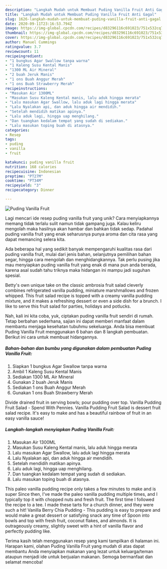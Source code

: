 ```yaml
---
description: "Langkah Mudah untuk Membuat Puding Vanilla Fruit Anti Gagal"
title: "Langkah Mudah untuk Membuat Puding Vanilla Fruit Anti Gagal"
slug: 1626-langkah-mudah-untuk-membuat-puding-vanilla-fruit-anti-gagal
date: 2020-09-11T23:16:53.794Z
image: https://img-global.cpcdn.com/recipes/d83296116c691023/751x532cq70/puding-vanilla-fruit-foto-resep-utama.jpg
thumbnail: https://img-global.cpcdn.com/recipes/d83296116c691023/751x532cq70/puding-vanilla-fruit-foto-resep-utama.jpg
cover: https://img-global.cpcdn.com/recipes/d83296116c691023/751x532cq70/puding-vanilla-fruit-foto-resep-utama.jpg
author: Manuel Cummings
ratingvalue: 3.7
reviewcount: 11
recipeingredient:
- "1 bungkus Agar Swallow tanpa warna"
- "1 Kaleng Susu Kental Manis"
- "1300 ML Air Mineral"
- "2 buah Jeruk Manis"
- "1 ons Buah Anggur Merah"
- "1 ons Buah Strawberry Merah"
recipeinstructions:
- "Masukan Air 1300ML"
- "Masukan Susu Kaleng Kental manis, lalu aduk hingga merata"
- "Lalu masukan Agar Swallow, lalu aduk lagi hingga merata"
- "Lalu Nyalakan api, dan aduk hingga air mendidih."
- "Setelah mendidih matikan apinya."
- "Lalu aduk lagi, hingga uap menghilang."
- "Dan tuangkan kedalam tempat yang sudah di sediakan."
- "Lalu masukan toping buah di atasnya."
categories:
- Resep
tags:
- puding
- vanilla
- fruit

katakunci: puding vanilla fruit 
nutrition: 168 calories
recipecuisine: Indonesian
preptime: "PT27M"
cooktime: "PT34M"
recipeyield: "3"
recipecategory: Dinner

---
```



![Puding Vanilla Fruit](https://img-global.cpcdn.com/recipes/d83296116c691023/751x532cq70/puding-vanilla-fruit-foto-resep-utama.jpg)

Lagi mencari ide resep puding vanilla fruit yang unik? Cara menyiapkannya memang tidak terlalu sulit namun tidak gampang juga. Kalau keliru mengolah maka hasilnya akan hambar dan bahkan tidak sedap. Padahal puding vanilla fruit yang enak seharusnya punya aroma dan cita rasa yang dapat memancing selera kita.

Ada beberapa hal yang sedikit banyak mempengaruhi kualitas rasa dari puding vanilla fruit, mulai dari jenis bahan, selanjutnya pemilihan bahan segar, hingga cara mengolah dan menghidangkannya. Tak perlu pusing jika mau menyiapkan puding vanilla fruit yang enak di mana pun anda berada, karena asal sudah tahu triknya maka hidangan ini mampu jadi suguhan spesial.

Betty&#39;s own unique take on the classic ambrosia fruit salad cleverly combines refrigerated vanilla pudding, miniature marshmallows and frozen whipped. This fruit salad recipe is topped with a creamy vanilla pudding mixture, and it makes a refreshing dessert or even a side dish for a brunch. I like to serve this fruit salad for parties, holidays and potlucks.


Nah, kali ini kita coba, yuk, ciptakan puding vanilla fruit sendiri di rumah. Tetap berbahan sederhana, sajian ini dapat memberi manfaat dalam membantu menjaga kesehatan tubuhmu sekeluarga. Anda bisa membuat Puding Vanilla Fruit menggunakan 6 bahan dan 8 langkah pembuatan. Berikut ini cara untuk membuat hidangannya.

<!--inarticleads1-->

##### Bahan-bahan dan bumbu yang digunakan dalam pembuatan Puding Vanilla Fruit:

1. Siapkan 1 bungkus Agar Swallow tanpa warna
1. Ambil 1 Kaleng Susu Kental Manis
1. Sediakan 1300 ML Air Mineral
1. Gunakan 2 buah Jeruk Manis
1. Sediakan 1 ons Buah Anggur Merah
1. Gunakan 1 ons Buah Strawberry Merah


Divide drained fruit in serving bowls; pour pudding over top. Vanilla Pudding Fruit Salad - Spend With Pennies. Vanilla Pudding Fruit Salad is dessert fruit salad recipe. It&#39;s easy to make and has a beautiful rainbow of fruit in an easy vanilla sauce! 

<!--inarticleads2-->

##### Langkah-langkah menyiapkan Puding Vanilla Fruit:

1. Masukan Air 1300ML
1. Masukan Susu Kaleng Kental manis, lalu aduk hingga merata
1. Lalu masukan Agar Swallow, lalu aduk lagi hingga merata
1. Lalu Nyalakan api, dan aduk hingga air mendidih.
1. Setelah mendidih matikan apinya.
1. Lalu aduk lagi, hingga uap menghilang.
1. Dan tuangkan kedalam tempat yang sudah di sediakan.
1. Lalu masukan toping buah di atasnya.


This paleo vanilla pudding recipe only takes a few minutes to make and is super Since then, I&#39;ve made the paleo vanilla pudding multiple times, and I typically top it with chopped nuts and fresh fruit. The first time I followed the recipe to a tee. I made these tarts for a church dinner, and they were such a hit! Vanilla Berry Chia Pudding - This pudding is easy to prepare and would make a great dessert or satisfying snack any time of Spoon into bowls and top with fresh fruit, coconut flakes, and almonds. It is outrageously creamy, slightly sweet with a hint of vanilla flavor and perfectly pudding like. 

Terima kasih telah menggunakan resep yang kami tampilkan di halaman ini. Harapan kami, olahan Puding Vanilla Fruit yang mudah di atas dapat membantu Anda menyiapkan makanan yang lezat untuk keluarga/teman ataupun menjadi ide untuk berjualan makanan. Semoga bermanfaat dan selamat mencoba!
